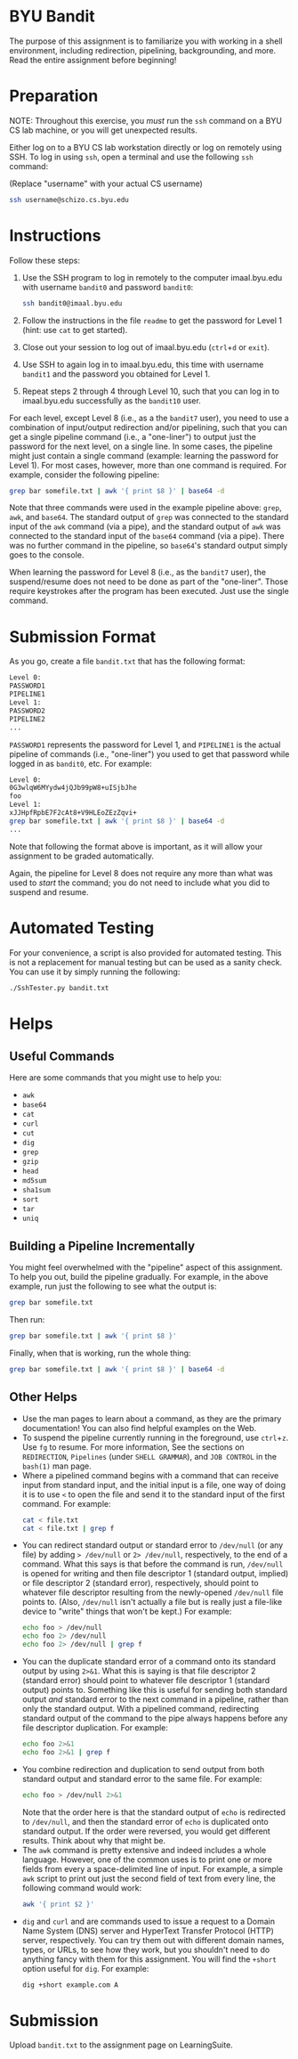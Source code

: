 # BYU Bandit

The purpose of this assignment is to familiarize you with working in a shell
environment, including redirection, pipelining, backgrounding, and more.  Read
the entire assignment before beginning!


# Preparation

NOTE: Throughout this exercise, you _must_ run the `ssh` command on a BYU CS
lab machine, or you will get unexpected results.

Either log on to a BYU CS lab workstation directly or log on remotely using
SSH.  To log in using `ssh`, open a terminal and use the following `ssh`
command:

(Replace "username" with your actual CS username)

```bash
ssh username@schizo.cs.byu.edu
```


# Instructions

Follow these steps:

 1. Use the SSH program to log in remotely to the computer imaal.byu.edu with
    username `bandit0` and password `bandit0`:

    ```bash
    ssh bandit0@imaal.byu.edu
    ```

 2. Follow the instructions in the file `readme` to get the password for Level
    1 (hint: use `cat` to get started).

 3. Close out your session to log out of imaal.byu.edu (`ctrl`+`d` or `exit`).

 4. Use SSH to again log in to imaal.byu.edu, this time with username `bandit1`
    and the password you obtained for Level 1.

 5. Repeat steps 2 through 4 through Level 10, such that you can log in to
    imaal.byu.edu successfully as the `bandit10` user.

For each level, except Level 8 (i.e., as a the `bandit7` user), you need to use
a combination of input/output redirection and/or pipelining, such that you can
get a single pipeline command (i.e., a "one-liner") to output just the password
for the next level, on a single line.  In some cases, the pipeline might just
contain a single command (example: learning the password for Level 1).  For
most cases, however, more than one command is required.  For example, consider
the following pipeline:

```bash
grep bar somefile.txt | awk '{ print $8 }' | base64 -d
```

Note that three commands were used in the example pipeline above: `grep`,
`awk`, and `base64`.  The standard output of `grep` was connected to the
standard input of the `awk` command (via a pipe), and the standard output of
`awk` was connected to the standard input of the `base64` command (via a pipe).
There was no further command in the pipeline, so `base64`'s standard output
simply goes to the console.

When learning the password for Level 8 (i.e., as the `bandit7` user), the
suspend/resume does not need to be done as part of the "one-liner".  Those
require keystrokes after the program has been executed.  Just use the single
command.


# Submission Format

As you go, create a file `bandit.txt` that has the following format:

```bash
Level 0:
PASSWORD1
PIPELINE1
Level 1:
PASSWORD2
PIPELINE2
...
```

`PASSWORD1` represents the password for Level 1, and `PIPELINE1` is the actual
pipeline of commands (i.e., "one-liner") you used to get that password while
logged in as `bandit0`, etc.  For example:

```bash
Level 0:
0G3wlqW6MYydw4jQJb99pW8+uISjbJhe
foo
Level 1:
xJJHpfRpbE7F2cAt8+V9HLEoZEzZqvi+
grep bar somefile.txt | awk '{ print $8 }' | base64 -d
...
```

Note that following the format above is important, as it will allow your
assignment to be graded automatically.

Again, the pipeline for Level 8 does not require any more than what was used to
_start_ the command; you do not need to include what you did to suspend and
resume.


# Automated Testing

For your convenience, a script is also provided for automated testing.  This is
not a replacement for manual testing but can be used as a sanity check.  You
can use it by simply running the following:

```bash
./SshTester.py bandit.txt
```


# Helps

## Useful Commands

Here are some commands that you might use to help you:

 - `awk`
 - `base64`
 - `cat`
 - `curl`
 - `cut`
 - `dig`
 - `grep`
 - `gzip`
 - `head`
 - `md5sum`
 - `sha1sum`
 - `sort`
 - `tar`
 - `uniq`


## Building a Pipeline Incrementally

You might feel overwhelmed with the "pipeline" aspect of this assignment.  To
help you out, build the pipeline gradually.  For example, in the above example,
run just the following to see what the output is:

```bash
grep bar somefile.txt
```

Then run:

```bash
grep bar somefile.txt | awk '{ print $8 }'
```

Finally, when that is working, run the whole thing:

```bash
grep bar somefile.txt | awk '{ print $8 }' | base64 -d
```


## Other Helps

 - Use the man pages to learn about a command, as they are the primary
   documentation!  You can also find helpful examples on the Web.
 - To suspend the pipeline currently running in the foreground, use `ctrl`+`z`.
   Use `fg` to resume.  For more information, See the sections on
   `REDIRECTION`, `Pipelines` (under `SHELL GRAMMAR`), and `JOB CONTROL` in the
   `bash(1)` man page.
 - Where a pipelined command begins with a command that can receive input from
   standard input, and the initial input is a file, one way of doing it is to
   use `<` to open the file and send it to the standard input of the first
   command.  For example:
   ```bash
   cat < file.txt
   cat < file.txt | grep f
   ```
 - You can redirect standard output or standard error to `/dev/null` (or any
   file) by adding `> /dev/null` or `2> /dev/null`, respectively, to the end of
   a command.  What this says is that before the command is run, `/dev/null` is
   opened for writing and then file descriptor 1 (standard output, implied) or
   file descriptor 2 (standard error), respectively, should point to whatever
   file descriptor resulting from the newly-opened `/dev/null` file points to.
   (Also, `/dev/null` isn't actually a file but is really just a file-like
   device to "write" things that won't be kept.)  For example:
   ```bash
   echo foo > /dev/null
   echo foo 2> /dev/null
   echo foo 2> /dev/null | grep f
   ```
 - You can the duplicate standard error of a command onto its standard output
   by using `2>&1`.  What this is saying is that file descriptor 2 (standard
   error) should point to whatever file descriptor 1 (standard output) points
   to.  Something like this is useful for sending both standard output _and_
   standard error to the next command in a pipeline, rather than only the
   standard output.  With a pipelined command, redirecting standard output of
   the command to the pipe always happens before any file descriptor
   duplication.  For example:
   ```bash
   echo foo 2>&1
   echo foo 2>&1 | grep f
   ```
 - You combine redirection and duplication to send output from both standard
   output and standard error to the same file.  For example:
   ```bash
   echo foo > /dev/null 2>&1
   ```
   Note that the order here is that the standard output of `echo` is redirected
   to `/dev/null`, and then the standard error of `echo` is duplicated onto
   standard output.  If the order were reversed, you would get different results.
   Think about why that might be.
 - The `awk` command is pretty extensive and indeed includes a whole language.
   However, one of the common uses is to print one or more fields from every a
   space-delimited line of input.  For example, a simple `awk` script to print
   out just the second field of text from every line, the following command
   would work:
   ```bash
   awk '{ print $2 }'
   ```
 - `dig` and `curl` and are commands used to issue a request to a Domain Name
   System (DNS) server and HyperText Transfer Protocol (HTTP) server,
   respectively.  You can try them out with different domain names, types, or
   URLs, to see how they work, but you shouldn't need to do anything fancy with
   them for this assignment.  You will find the `+short` option useful for
   `dig`.  For example:
   ```bash
   dig +short example.com A
   ```


# Submission

Upload `bandit.txt` to the assignment page on LearningSuite.
